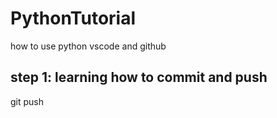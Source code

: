 # PythonTutorial
how to use python vscode and github

## step 1: learning how to commit and push
git push